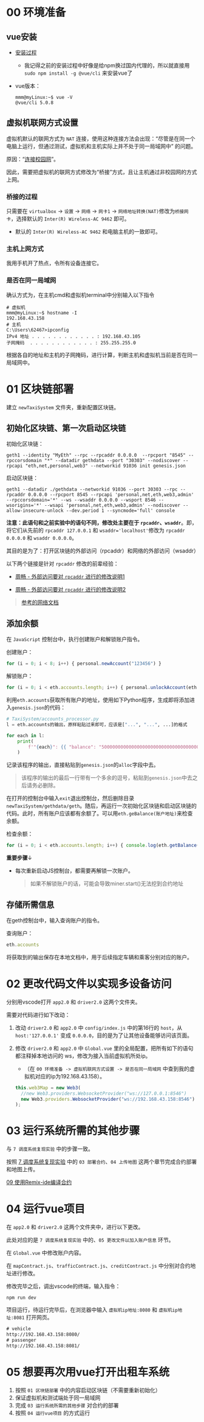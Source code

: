 # 00 环境准备

## vue安装

* [安装过程](https://blog.csdn.net/gxgalaxy/article/details/104884128?ops_request_misc=%257B%2522request%255Fid%2522%253A%2522167938555816782427449222%2522%252C%2522scm%2522%253A%252220140713.130102334.pc%255Fall.%2522%257D&request_id=167938555816782427449222&biz_id=&utm_medium=distribute.pc_search_result.none-task-code-2~all~first_rank_ecpm_v1~rank_v31_ecpm-1-104884128-12-null-null.142^v74^insert_down3,201^v4^add_ask,239^v2^insert_chatgpt&utm_term=ubuntu%20vue%20vscode)
  * 我记得之前的安装过程中好像是给npm换过国内代理的，所以就直接用 `sudo npm install -g @vue/cli` 来安装vue了

* vue版本：

    ```shell
    mmm@myLinux:~$ vue -V
    @vue/cli 5.0.8
    ```

## 虚拟机联网方式设置

虚拟机默认的联网方式为 `NAT` 连接，使用这种连接方法会出现：“尽管是在同一个电脑上运行，但通过测试，虚拟机和主机实际上并不处于同一局域网中” 的问题。

原因：“[连接校园网](https://blog.csdn.net/qq_41709234/article/details/123149787?ops_request_misc=&request_id=&biz_id=102&utm_term=%E6%A1%A5%E6%8E%A5%E6%A8%A1%E5%BC%8F%20ubuntu%E6%B2%A1%E6%9C%89hostname&utm_medium=distribute.pc_search_result.none-task-blog-2~all~sobaiduweb~default-6-123149787.142^v76^insert_down38,201^v4^add_ask,239^v2^insert_chatgpt)”。

因此，需要把虚拟机的联网方式修改为“桥接”方式，且让主机通过非校园网的方式上网。

### 桥接的过程

只需要在 `virtualbox` -> `设置` -> `网络` -> `网卡1` -> `网络地址转换(NAT)`修改为`桥接网卡`，选择默认的 `Inter(R) Wireless-AC 9462` 即可。

* 默认的 `Inter(R) Wireless-AC 9462` 和电脑主机的一致即可。

### 主机上网方式

我用手机开了热点，令所有设备连接它。

### 是否在同一局域网

确认方式为，在主机cmd和虚拟机terminal中分别输入以下指令

```shell
# 虚拟机
mmm@myLinux:~$ hostname -I
192.168.43.158
# 主机
C:\Users\62467>ipconfig
IPv4 地址 . . . . . . . . . . . . : 192.168.43.105
子网掩码  . . . . . . . . . . . . : 255.255.255.0
```

根据各自的地址和主机的子网掩码，进行计算，判断主机和虚拟机当前是否在同一局域网中。

# 01 区块链部署

建立 `newTaxiSystem` 文件夹，重新配置区块链。

## 初始化区块链、第一次启动区块链

初始化区块链：

```shell
geth1 --identity "MyEth" --rpc --rpcaddr 0.0.0.0  --rpcport "8545" --rpccorsdomain "*" --datadir gethdata --port "30303" --nodiscover --rpcapi "eth,net,personal,web3" --networkid 91036 init genesis.json
```

启动区块链：

```shell
geth1 --datadir ./gethdata --networkid 91036 --port 30303 --rpc --rpcaddr 0.0.0.0 --rpcport 8545 --rpcapi 'personal,net,eth,web3,admin' --rpccorsdomain='*' --ws --wsaddr 0.0.0.0 --wsport 8546 --wsorigins='*' --wsapi 'personal,net,eth,web3,admin' --nodiscover --allow-insecure-unlock --dev.period 1 --syncmode='full' console
```

**注意：此语句和之前实验中的语句不同，修改处主要在于 `rpcaddr`、`wsaddr`**。即，将它们从先前的 `rpcaddr 127.0.0.1` 和 `wsaddr='localhost'`修改为 `rpcaddr 0.0.0.0` 和 `wsaddr 0.0.0.0`。

其目的是为了：打开区块链的外部访问（rpcaddr）和网络的外部访问（wsaddr）

以下两个链接是针对 `rpcaddr` 修改的前辈经验：

* [周畅 - 外部访问要对 `rpcaddr` 进行的修改说明1](https://github.com/xyongcn/BlockChain2017/blob/master/doc/%E8%B7%AF%E5%86%B5%E5%8C%BA%E5%9D%97%E9%93%BE%E4%BB%A3%E7%A0%81%E8%AF%B4%E6%98%8E.md)

* [周畅 - 外部访问要对 `rpcaddr` 进行的修改说明2](https://github.com/xyongcn/BlockChain2017/blob/master/doc/%E8%B7%AF%E5%86%B5%E6%8E%A2%E6%B5%8B%E5%BC%80%E5%8F%91%E6%96%87%E6%A1%A3.md)

> [参考的网络文档](https://learnblockchain.cn/2018/08/16/719a34fe484d)

## 添加余额

在 `JavaScript` 控制台中，执行创建账户和解锁账户指令。

创建账户：

```javascript
for (i = 0; i < 8; i++) { personal.newAccount("123456") }
```

解锁账户：

```javascript
for (i = 0; i < eth.accounts.length; i++) { personal.unlockAccount(eth.accounts[i],"123456",0) }
```

利用`eth.accounts`获取所有账户的地址，使用如下Python程序，生成即将添加进入`genesis.json`的代码：

```python
# TaxiSystem/accounts_processor.py
l = eth.accounts的输出，原样粘贴过来即可，应该是["...", "...", ...]的格式

for each in l:
    print(
        f'"{each}": {{ "balance": "50000000000000000000000000000000000000000", "position": "test0123456789", "txtime": 1 }},'
    )

```

记录该程序的输出，直接粘贴到`genesis.json`的`alloc`字段中去。

> 该程序的输出的最后一行带有一个多余的逗号，粘贴到`genesis.json`中去之后请务必删除。

在打开的控制台中输入`exit`退出控制台，然后删除目录`newTaxiSystem/gethdata/geth`。随后，再运行一次初始化区块链和启动区块链的代码。此时，所有账户应该都有余额了。可以用`eth.geBalance(账户地址)`来检查余额。

检查余额：

```js
for (i = 0; i < eth.accounts.length; i++) { console.log(eth.getBalance(eth.accounts[i])) }
```

**重要步骤**↓

* 每次重新启动JS控制台，都需要再解锁一次账户。
    > 如果不解锁账户的话，可能会导致miner.start()无法挖到合约地址

## 存储所需信息

在geth控制台中，输入查询账户的指令。

查询账户：

```js
eth.accounts
```

将获取到的输出保存在本地文档中，用于后续指定车辆和乘客分别对应的账户。

# 02 更改代码文件以实现多设备访问

分别用vscode打开 `app2.0` 和 `driver2.0` 这两个文件夹。

需要对代码进行如下改动：

1. 改动 `driver2.0` 和 `app2.0` 中 `config/index.js` 中的第16行的 `host`，从 `host:'127.0.0.1'` 变成 `0.0.0.0`，目的是为了让其他设备能够访问该页面。

2. 修改 `driver2.0` 和 `app2.0` 中 `Global.vue` 里的全局配置，把所有如下的语句都注释掉本地访问的 ws，修改为接入当前虚拟机所处ip。
    * （在 `00 环境准备 -> 虚拟机联网方式设置 -> 是否在同一局域网` 中查到我的虚拟机对应的ip为192.168.43.158）。

    ```javascript
    this.web3Map = new Web3(
      //new Web3.providers.WebsocketProvider("ws://127.0.0.1:8546")
      new Web3.providers.WebsocketProvider("ws://192.168.43.158:8546")
    );
    ```

# 03 运行系统所需的其他步骤

与 `7 调度系统复现实验` 中的步骤一致。

按照 [7 调度系统复现实验](https://github.com/LancerEnk/GraduationDesign/blob/main/doc/%E5%A4%8D%E7%8E%B0%E6%89%8B%E5%86%8C/7%20%E8%B0%83%E5%BA%A6%E7%B3%BB%E7%BB%9F%E5%A4%8D%E7%8E%B0%E5%AE%9E%E9%AA%8C.md) 中的 `03 部署合约`、`04 上传地图` 这两个章节完成合约部署和地图上传。

[09 使用Remix-ide编译合约](9%20%E4%BD%BF%E7%94%A8Remix-ide%E7%BC%96%E8%AF%91%E5%90%88%E7%BA%A6.md)

# 04 运行vue项目

在 `app2.0` 和 `driver2.0` 这两个文件夹中，进行以下更改。

此处对应的是 `7 调度系统复现实验` 中的、`05 更改文件以加入账户信息` 环节。

在 `Global.vue` 中修改账户内容。

在 `mapContract.js`、`trafficContract.js`、`creditContract.js` 中分别对合约地址进行修改。

修改完毕之后，调出vscode的终端，输入指令：

```shell
npm run dev
```

项目运行，待运行完毕后，在浏览器中输入 `虚拟机ip地址:8080` 和 `虚拟机ip地址:8081` 打开网页。

```txt
# vehicle
http://192.168.43.158:8080/
# passenger
http://192.168.43.158:8081/
```

# 05 想要再次用vue打开出租车系统

1. 按照 `01 区块链部署` 中的内容启动区块链（不需要重新初始化）
2. 保证虚拟机和测试端处于同一局域网
3. 完成 `03 运行系统所需的其他步骤` 对合约的部署
4. 按照 `04 运行vue项目` 的方式运行
